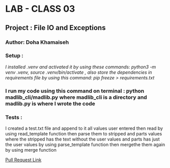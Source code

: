 # LAB - CLASS 03

## Project : File IO and Exceptions
### Author: Doha Khamaiseh

### Setup :
*I installed .venv and activated it by using these commands: python3 -m venv .venv, source .venv/bin/activate  , also store the dependencies in  requirements file by using this command: pip freeze > requirements.txt*


### I run my code using this command on terminal : python madlib_cli/madlib.py where madlib_cli is a directory and madlib.py is where I wrote the code

### Tests :
I created a test.txt file and append to it all values user entered then read by using  read_template function then parse them to stripped and parts values where the stripped has the text without the user values and parts has just the user values by using parse_template function then mergethe them again by using merge function

[Pull Request Link](https://github.com/DohaKhamaiseh/madlib-cli)